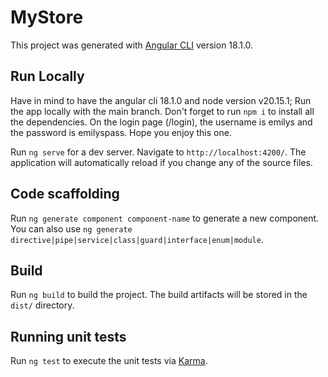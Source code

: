 # MyStore

This project was generated with [Angular CLI](https://github.com/angular/angular-cli) version 18.1.0.

## Run Locally
Have in mind to have the angular cli 18.1.0 and node version v20.15.1;
Run the app locally with the main branch.
Don't forget to run `npm i` to install all the dependencies.
On the login page (/login), the username is emilys and the password is emilyspass.
Hope you enjoy this one.

Run `ng serve` for a dev server. Navigate to `http://localhost:4200/`. The application will automatically reload if you change any of the source files.

## Code scaffolding

Run `ng generate component component-name` to generate a new component. You can also use `ng generate directive|pipe|service|class|guard|interface|enum|module`.

## Build

Run `ng build` to build the project. The build artifacts will be stored in the `dist/` directory.

## Running unit tests

Run `ng test` to execute the unit tests via [Karma](https://karma-runner.github.io).
